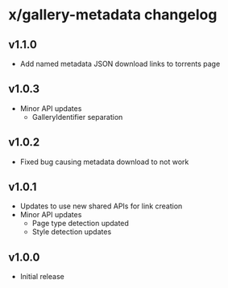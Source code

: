 # x/gallery-metadata changelog

## v1.1.0
* Add named metadata JSON download links to torrents page

## v1.0.3
* Minor API updates
  * GalleryIdentifier separation

## v1.0.2
* Fixed bug causing metadata download to not work

## v1.0.1
* Updates to use new shared APIs for link creation
* Minor API updates
  * Page type detection updated
  * Style detection updates

## v1.0.0
* Initial release
